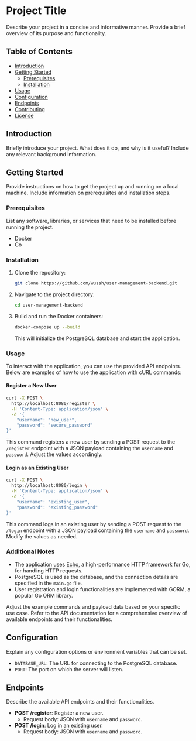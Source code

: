 # Project Title

Describe your project in a concise and informative manner. Provide a brief overview of its purpose and functionality.

## Table of Contents

- [Introduction](#introduction)
- [Getting Started](#getting-started)
  - [Prerequisites](#prerequisites)
  - [Installation](#installation)
- [Usage](#usage)
- [Configuration](#configuration)
- [Endpoints](#endpoints)
- [Contributing](#contributing)
- [License](#license)

## Introduction

Briefly introduce your project. What does it do, and why is it useful? Include any relevant background information.

## Getting Started

Provide instructions on how to get the project up and running on a local machine. Include information on prerequisites and installation steps.

### Prerequisites

List any software, libraries, or services that need to be installed before running the project.

- Docker
- Go

### Installation

1. Clone the repository:

   ```bash
   git clone https://github.com/wussh/user-management-backend.git
   ```

2. Navigate to the project directory:

   ```bash
   cd user-management-backend
   ```

3. Build and run the Docker containers:

   ```bash
   docker-compose up --build
   ```

   This will initialize the PostgreSQL database and start the application.

### Usage

To interact with the application, you can use the provided API endpoints. Below are examples of how to use the application with cURL commands:

#### Register a New User

```bash
curl -X POST \
  http://localhost:8080/register \
  -H 'Content-Type: application/json' \
  -d '{
    "username": "new_user",
    "password": "secure_password"
}'
```

This command registers a new user by sending a POST request to the `/register` endpoint with a JSON payload containing the `username` and `password`. Adjust the values accordingly.

#### Login as an Existing User

```bash
curl -X POST \
  http://localhost:8080/login \
  -H 'Content-Type: application/json' \
  -d '{
    "username": "existing_user",
    "password": "existing_password"
}'
```

This command logs in an existing user by sending a POST request to the `/login` endpoint with a JSON payload containing the `username` and `password`. Modify the values as needed.

### Additional Notes

- The application uses [Echo](https://echo.labstack.com/), a high-performance HTTP framework for Go, for handling HTTP requests.
- PostgreSQL is used as the database, and the connection details are specified in the `main.go` file.
- User registration and login functionalities are implemented with GORM, a popular Go ORM library.

Adjust the example commands and payload data based on your specific use case. Refer to the API documentation for a comprehensive overview of available endpoints and their functionalities.

## Configuration

Explain any configuration options or environment variables that can be set.

- `DATABASE_URL`: The URL for connecting to the PostgreSQL database.
- `PORT`: The port on which the server will listen.

## Endpoints

Describe the available API endpoints and their functionalities.

- **POST /register**: Register a new user.
  - Request body: JSON with `username` and `password`.
- **POST /login**: Log in an existing user.
  - Request body: JSON with `username` and `password`.
